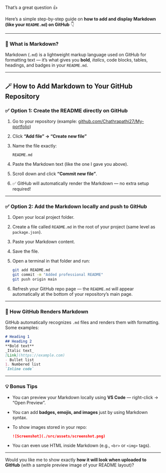 That’s a great question 👍

Here’s a simple step-by-step guide on **how to add and display Markdown (like your `README.md`) on GitHub** 👇

---

### 🧩 What is Markdown?

Markdown (`.md`) is a lightweight markup language used on GitHub for formatting text — it’s what gives you **bold**, *italics*, code blocks, tables, headings, and badges in your `README.md`.

---

## 🪄 How to Add Markdown to Your GitHub Repository

### ✅ Option 1: Create the README directly on GitHub

1. Go to your repository (example: [github.com/Chathrapathi27/My-portfolio](https://github.com/Chathrapathi27/My-portfolio))
2. Click **“Add file” → “Create new file”**
3. Name the file exactly:

   ```
   README.md
   ```
4. Paste the Markdown text (like the one I gave you above).
5. Scroll down and click **“Commit new file”**.
6. ✅ GitHub will automatically render the Markdown — no extra setup required!

---

### ✅ Option 2: Add the Markdown locally and push to GitHub

1. Open your local project folder.
2. Create a file called `README.md` in the root of your project (same level as `package.json`).
3. Paste your Markdown content.
4. Save the file.
5. Open a terminal in that folder and run:

   ```bash
   git add README.md
   git commit -m "Added professional README"
   git push origin main
   ```
6. Refresh your GitHub repo page — the `README.md` will appear automatically at the bottom of your repository’s main page.

---

### 📘 How GitHub Renders Markdown

GitHub automatically recognizes `.md` files and renders them with formatting.
Some examples:

```markdown
# Heading 1
## Heading 2
**Bold text**
_Italic text_
[Link](https://example.com)
- Bullet list
1. Numbered list
`Inline code`
```

---

### 💡 Bonus Tips

* You can preview your Markdown locally using **VS Code** — right-click → “Open Preview”.
* You can add **badges, emojis, and images** just by using Markdown syntax.
* To show images stored in your repo:

  ```markdown
  ![Screenshot](./src/assets/screenshot.png)
  ```
* You can even use HTML inside Markdown (e.g., `<br>` or `<img>` tags).

---

Would you like me to show exactly **how it will look when uploaded to GitHub** (with a sample preview image of your README layout)?
